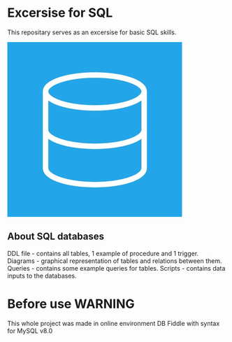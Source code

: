 # Excersise for SQL

This repositary serves as an excersise for basic SQL skills.

![Cover image](izUN5vnD_400x400.jpg)

## About SQL databases
DDL file - contains all tables, 1 example of procedure and 1 trigger.
Diagrams - graphical representation of tables and relations between them.
Queries - contains some example queries for tables.
Scripts - contains data inputs to the databases.

# Before use WARNING 

This whole project was made in online environment DB Fiddle with syntax for MySQL v8.0
